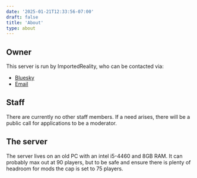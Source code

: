 ```yaml
---
date: '2025-01-21T12:33:56-07:00'
draft: false
title: 'About'
type: about
---
```


## Owner

This server is run by ImportedReality, who can be contacted via:

- [Bluesky](https://bsky.app/profile/importedreality.com)
- [Email](mailto:importedreality.boggle356@passinbox.com)

## Staff

There are currently no other staff members. If a need arises, there will be a public call for applications to be a moderator.

## The server

The server lives on an old PC with an intel i5-4460 and 8GB RAM. It can probably max out at 90 players, but to be safe and ensure there is plenty of headroom for mods the cap is set to 75 players.
